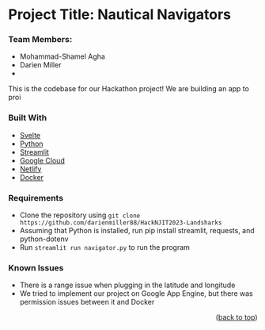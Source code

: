 # Project Title: Nautical Navigators

### Team Members:
* Mohammad-Shamel Agha
* Darien Miller
* 

This is the codebase for our Hackathon project! We are building an app to proi

### Built With

* [Svelte](https://reactjs.org)
* [Python](https://www.python.org/)
* [Streamlit](https://streamlit.io/)
* [Google Cloud](https://cloud.google.com/?hl=en)
* [Netlify](https://bit.ly/3q4pcJz)
* [Docker](https://www.docker.com/)

### Requirements
* Clone the repository using `git clone https://github.com/darienmiller88/HackNJIT2023-Landsharks`
* Assuming that Python is installed, run pip install streamlit, requests, and python-dotenv
* Run `streamlit run navigator.py` to run the program

### Known Issues
* There is a range issue when plugging in the latitude and longitude
* We tried to implement our project on Google App Engine, but there was permission issues between it and Docker

<p align="right">(<a href="#top">back to top</a>)</p>
